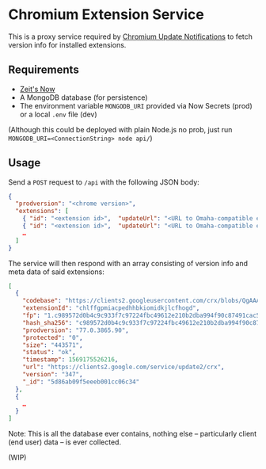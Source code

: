 # Chromium Extension Service

This is a proxy service required by [Chromium Update Notifications](https://github.com/kkkrist/chromium-notifier) to fetch version info for installed extensions.

## Requirements

- [Zeit's Now](https://zeit.co/)
- A MongoDB database (for persistence)
- The environment variable `MONGODB_URI` provided via Now Secrets (prod) or a local `.env` file (dev)

(Although this could be deployed with plain Node.js no prob, just run `MONGODB_URI=<ConnectionString> node api/`)

## Usage

Send a `POST` request to `/api` with the following JSON body:

```json
{
  "prodversion": "<chrome version>",
  "extensions": [
    { "id": "<extension id>",  "updateUrl": "<URL to Omaha-compatible endpoint"},
    { "id": "<extension id>",  "updateUrl": "<URL to Omaha-compatible endpoint"},
    …
  ]
}
```

The service will then respond with an array consisting of version info and meta data of said extensions:

```json
[
  {
    "codebase": "https://clients2.googleusercontent.com/crx/blobs/QgAAAC6zw0qH2DJtnXe8Z7rUJP0-NOcA97MmZN4Ln1fODAHweMXNXTmjgerLCPXhmXNXwEVIEkarzGIkPHrBXBeXqsjm4UfxBJBNpSCt104KOFaeAMZSmuWy9iapD9CEzrK8OfYl3Nvw2dw3Iw/extension_347_0_0_0.crx",
    "extensionId": "chlffgpmiacpedhhbkiomidkjlcfhogd",
    "fp": "1.c989572d0b4c9c933f7c97224fbc49612e210b2dba994f90c87491cac53282dc",
    "hash_sha256": "c989572d0b4c9c933f7c97224fbc49612e210b2dba994f90c87491cac53282dc",
    "prodversion": "77.0.3865.90",
    "protected": "0",
    "size": "443571",
    "status": "ok",
    "timestamp": 1569175526216,
    "url": "https://clients2.google.com/service/update2/crx",
    "version": "347",
    "_id": "5d86ab09f5eeeb001cc06c34"
  },
  {
    …
  }
]
```

Note: This is all the database ever contains, nothing else – particularly client (end user) data  – is ever collected.

(WIP)
